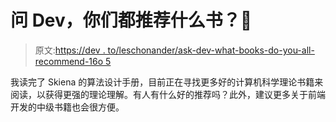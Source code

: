 # 问 Dev，你们都推荐什么书？📖

> 原文:[https://dev . to/leschonander/ask-dev-what-books-do-you-all-recommend-16o 5](https://dev.to/leschonander/ask-dev-what-books-do-you-all-recommend--16o5)

我读完了 Skiena 的算法设计手册，目前正在寻找更多好的计算机科学理论书籍来阅读，以获得更强的理论理解。有人有什么好的推荐吗？此外，建议更多关于前端开发的中级书籍也会很方便。